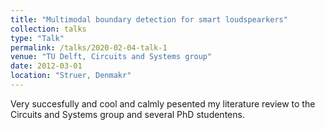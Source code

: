 ```yaml
---
title: "Multimodal boundary detection for smart loudspearkers"
collection: talks
type: "Talk"
permalink: /talks/2020-02-04-talk-1
venue: "TU Delft, Circuits and Systems group"
date: 2012-03-01
location: "Struer, Denmakr"
---
```


Very succesfully and cool and calmly pesented my literature review to the Circuits and Systems group and several PhD studentens.